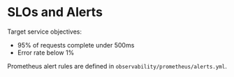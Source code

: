 # SLOs and Alerts

Target service objectives:
- 95% of requests complete under 500ms
- Error rate below 1%

Prometheus alert rules are defined in `observability/prometheus/alerts.yml`.
